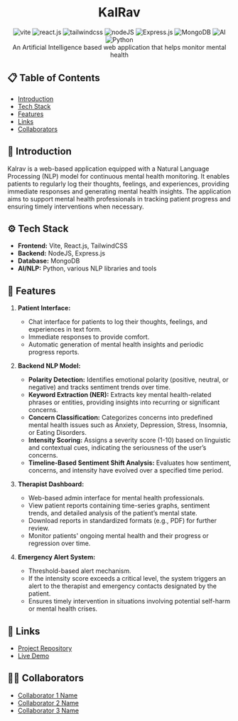 <h1 align="center"> KalRav </h1>

<div align="center">
  <img src="https://img.shields.io/badge/-Vite-black?style=for-the-badge&logoColor=white&logo=vite&color=646CFF" alt="vite" />
  <img src="https://img.shields.io/badge/-React_JS-black?style=for-the-badge&logoColor=white&logo=react&color=61DAFB" alt="react.js" />
  <img src="https://img.shields.io/badge/-Tailwind_CSS-black?style=for-the-badge&logoColor=white&logo=tailwindcss&color=06B6D4" alt="tailwindcss" />
  <img src="https://img.shields.io/badge/Node.js-339933?style=for-the-badge&logo=nodedotjs&logoColor=white" alt="nodeJS"/>
  <img src="https://img.shields.io/badge/Express.js-000000?style=for-the-badge&logo=express&logoColor=white" alt="Express.js">
  <img src="https://img.shields.io/badge/MongoDB-47A248?style=for-the-badge&logo=mongodb&logoColor=white" alt="MongoDB">
  <img src="https://img.shields.io/badge/AI-FF6F00?style=for-the-badge&logo=artificial-intelligence&logoColor=white" alt="AI">
  <img src="https://img.shields.io/badge/Python-3776AB?style=for-the-badge&logo=python&logoColor=white" alt="Python">
</div>

<div align="center">
  An Artificial Intelligence based web application that helps monitor mental health
</div>

## 📋 Table of Contents

- [Introduction](#introduction)
- [Tech Stack](#tech-stack)
- [Features](#features)
- [Links](#links)
- [Collaborators](#collaborators)

## 🤖 Introduction

Kalrav is a web-based application equipped with a Natural Language Processing (NLP) model for continuous mental health monitoring. It enables patients to regularly log their thoughts, feelings, and experiences, providing immediate responses and generating mental health insights. The application aims to support mental health professionals in tracking patient progress and ensuring timely interventions when necessary.

## ⚙️ Tech Stack

- **Frontend:** Vite, React.js, TailwindCSS
- **Backend:** NodeJS, Express.js
- **Database:** MongoDB
- **AI/NLP:** Python, various NLP libraries and tools

## 🔋 Features

1. **Patient Interface:**

   - Chat interface for patients to log their thoughts, feelings, and experiences in text form.
   - Immediate responses to provide comfort.
   - Automatic generation of mental health insights and periodic progress reports.

2. **Backend NLP Model:**

   - **Polarity Detection:** Identifies emotional polarity (positive, neutral, or negative) and tracks sentiment trends over time.
   - **Keyword Extraction (NER):** Extracts key mental health-related phrases or entities, providing insights into recurring or significant concerns.
   - **Concern Classification:** Categorizes concerns into predefined mental health issues such as Anxiety, Depression, Stress, Insomnia, or Eating Disorders.
   - **Intensity Scoring:** Assigns a severity score (1-10) based on linguistic and contextual cues, indicating the seriousness of the user’s concerns.
   - **Timeline-Based Sentiment Shift Analysis:** Evaluates how sentiment, concerns, and intensity have evolved over a specified time period.

3. **Therapist Dashboard:**

   - Web-based admin interface for mental health professionals.
   - View patient reports containing time-series graphs, sentiment trends, and detailed analysis of the patient’s mental state.
   - Download reports in standardized formats (e.g., PDF) for further review.
   - Monitor patients' ongoing mental health and their progress or regression over time.

4. **Emergency Alert System:**
   - Threshold-based alert mechanism.
   - If the intensity score exceeds a critical level, the system triggers an alert to the therapist and emergency contacts designated by the patient.
   - Ensures timely intervention in situations involving potential self-harm or mental health crises.

## 🔗 Links

- [Project Repository](https://github.com/your-repo-link)
- [Live Demo](https://your-live-demo-link)

## 👨‍💻 Collaborators

- [Collaborator 1 Name](https://github.com/collaborator1)
- [Collaborator 2 Name](https://github.com/collaborator2)
- [Collaborator 3 Name](https://github.com/collaborator3)
